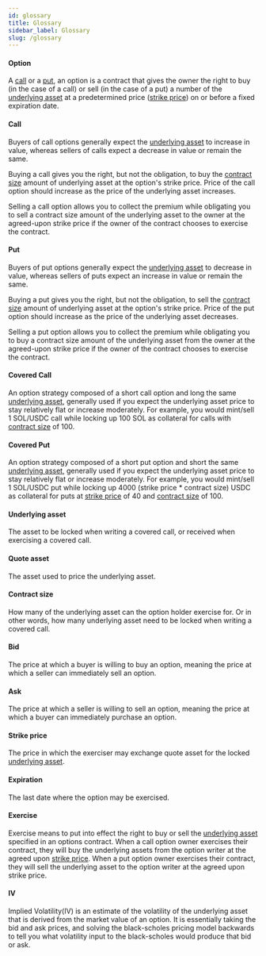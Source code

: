 ```yaml
---
id: glossary
title: Glossary
sidebar_label: Glossary
slug: /glossary
---
```


#### Option
A [call](#call) or a [put](#put), an option is a contract that gives the owner the right to buy (in the case of a call) or sell (in the case of a put) a number of the [underlying asset](#underlying-asset) at a predetermined price ([strike price](#strike-price)) on or before a fixed expiration date.

#### Call
Buyers of call options generally expect the [underlying asset](#underlying-asset) to increase in value, whereas sellers of calls expect a decrease in value or remain the same.

Buying a call gives you the right, but not the obligation, to buy the [contract size](#contract-size) amount of underlying asset at the option's strike price. Price of the call option should increase as the price of the underlying asset increases.

Selling a call option allows you to collect the premium while obligating you to sell a contract size amount of the underlying asset to the owner at the agreed-upon strike price if the owner of the contract chooses to exercise the contract.

#### Put
Buyers of put options generally expect the [underlying asset](#underlying-asset) to decrease in value, whereas sellers of puts expect an increase in value or remain the same.

Buying a put gives you the right, but not the obligation, to sell the [contract size](#contract-size) amount of underlying asset at the option's strike price. Price of the put option should increase as the price of the underlying asset decreases.

Selling a put option allows you to collect the premium while obligating you to buy a contract size amount of the underlying asset from the owner at the agreed-upon strike price if the owner of the contract chooses to exercise the contract.

#### Covered Call
An option strategy composed of a short call option and long the same [underlying asset](#underlying-asset), generally used if you expect the underlying asset price to stay relatively flat or increase moderately. For example, you would mint/sell 1 SOL/USDC call while locking up 100 SOL as collateral for calls with [contract size](#contract-size) of 100.

#### Covered Put
An option strategy composed of a short put option and short the same [underlying asset](#underlying-asset), generally used if you expect the underlying asset price to stay relatively flat or increase moderately. For example, you would mint/sell 1 SOL/USDC put while locking up 4000 (strike price * contract size) USDC as collateral for puts at [strike price](#strike-price) of 40 and [contract size](#contract-size) of 100.

#### Underlying asset
The asset to be locked when writing a covered call, or received when exercising a covered call.

#### Quote asset
The asset used to price the underlying asset.

#### Contract size
How many of the underlying asset can the option holder exercise for.
Or in other words, how many underlying asset need to be locked when writing a covered call.

#### Bid
The price at which a buyer is willing to buy an option, meaning the price at which a seller can immediately sell an option.

#### Ask
The price at which a seller is willing to sell an option, meaning the price at which a buyer can immediately purchase an option. 

#### Strike price
The price in which the exerciser may exchange quote asset for the locked [underlying asset](#underlying-asset).

#### Expiration
The last date where the option may be exercised.

#### Exercise
Exercise means to put into effect the right to buy or sell the [underlying asset](#underlying-asset) specified in an options contract. When a call option owner exercises their contract, they will buy the underlying assets from the option writer at the agreed upon [strike price](#strike-price). When a put option owner exercises their contract, they will sell the underlying asset to the option writer at the agreed upon strike price.

#### IV
Implied Volatility(IV) is an estimate of the volatility of the underlying asset that is derived from the market value of an option. It is essentially taking the bid and ask prices, and solving the black-scholes pricing model backwards to tell you what volatility input to the black-scholes would produce that bid or ask.

